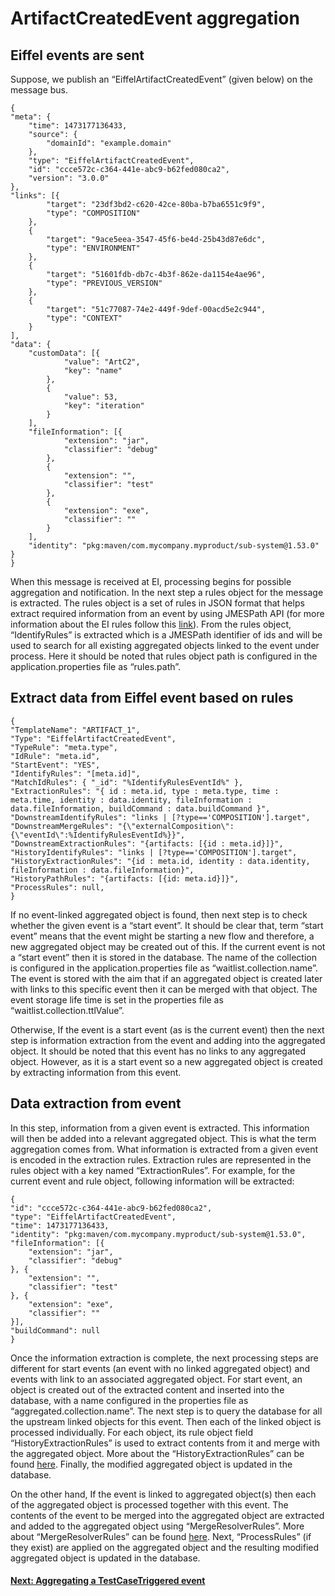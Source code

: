 # ArtifactCreatedEvent aggregation

## Eiffel events are sent
Suppose, we publish an “EiffelArtifactCreatedEvent” (given below) on the
message bus.

    {
    "meta": {
        "time": 1473177136433,
        "source": {
            "domainId": "example.domain"
        },
        "type": "EiffelArtifactCreatedEvent",
        "id": "ccce572c-c364-441e-abc9-b62fed080ca2",
        "version": "3.0.0"
    },
    "links": [{
            "target": "23df3bd2-c620-42ce-80ba-b7ba6551c9f9",
            "type": "COMPOSITION"
        },
        {
            "target": "9ace5eea-3547-45f6-be4d-25b43d87e6dc",
            "type": "ENVIRONMENT"
        },
        {
            "target": "51601fdb-db7c-4b3f-862e-da1154e4ae96",
            "type": "PREVIOUS_VERSION"
        },
        {
            "target": "51c77087-74e2-449f-9def-00acd5e2c944",
            "type": "CONTEXT"
        }
    ],
    "data": {
        "customData": [{
                "value": "ArtC2",
                "key": "name"
            },
            {
                "value": 53,
                "key": "iteration"
            }
        ],
        "fileInformation": [{
                "extension": "jar",
                "classifier": "debug"
            },
            {
                "extension": "",
                "classifier": "test"
            },
            {
                "extension": "exe",
                "classifier": ""
            }
        ],
        "identity": "pkg:maven/com.mycompany.myproduct/sub-system@1.53.0"
    }
    }

When this message is received at EI, processing begins for possible aggregation
and notification. In the next step a rules object for the message is extracted.
The rules object is a set of rules in JSON format that helps extract required
information from an event by using JMESPath API (for more information about the
EI rules follow this [link](rules.md)). From the rules object,
“IdentifyRules” is extracted which is a JMESPath identifier of ids and will be
used to search for all existing aggregated objects linked to the event under
process. Here it should be noted that rules object path is configured in the
application.properties file as “rules.path”.

## Extract data from Eiffel event based on rules

    {
    "TemplateName": "ARTIFACT_1",
    "Type": "EiffelArtifactCreatedEvent",
    "TypeRule": "meta.type",
    "IdRule": "meta.id",
    "StartEvent": "YES",
    "IdentifyRules": "[meta.id]",
    "MatchIdRules": { "_id": "%IdentifyRulesEventId%" },
    "ExtractionRules": "{ id : meta.id, type : meta.type, time : meta.time, identity : data.identity, fileInformation : data.fileInformation, buildCommand : data.buildCommand }",
    "DownstreamIdentifyRules": "links | [?type=='COMPOSITION'].target",
    "DownstreamMergeRules": "{\"externalComposition\":{\"eventId\":%IdentifyRulesEventId%}}",
    "DownstreamExtractionRules": "{artifacts: [{id : meta.id}]}",
    "HistoryIdentifyRules": "links | [?type=='COMPOSITION'].target",
    "HistoryExtractionRules": "{id : meta.id, identity : data.identity, fileInformation : data.fileInformation}",
    "HistoryPathRules": "{artifacts: [{id: meta.id}]}",
    "ProcessRules": null,
    }

If no event-linked aggregated object is found, then next step is to check
whether the given event is a “start event”. It should be clear that, term
“start event” means that the event might be starting a new flow and therefore,
a new aggregated object may be created out of this. If the current event is not
a “start event” then it is stored in the database. The name of the collection
is configured in the application.properties file as “waitlist.collection.name”.
The event is stored with the aim that if an aggregated object is created later
with links to this specific event then it can be merged with that object. The
event storage life time is set in the properties file as
“waitlist.collection.ttlValue”.

Otherwise, If the event is a start event (as is the current event) then the
next step is information extraction from the event and adding into the
aggregated object. It should be noted that this event has no links to any
aggregated object. However, as it is a start event so a new aggregated object
is created by extracting information from this event.

## Data extraction from event 

In this step, information from a given event is extracted. This information will 
then be added into a relevant aggregated object. This is what the term aggregation 
comes from. What information is extracted from a given event is encoded in the 
extraction rules. Extraction rules are represented in the rules object with a key 
named “ExtractionRules”. For example, for the current event and rule object,
following information will be extracted:

    {
    "id": "ccce572c-c364-441e-abc9-b62fed080ca2",
    "type": "EiffelArtifactCreatedEvent",
    "time": 1473177136433,
    "identity": "pkg:maven/com.mycompany.myproduct/sub-system@1.53.0",
    "fileInformation": [{
        "extension": "jar",
        "classifier": "debug"
    }, {
        "extension": "",
        "classifier": "test"
    }, {
        "extension": "exe",
        "classifier": ""
    }],
    "buildCommand": null
    }

Once the information extraction is complete, the next processing steps are
different for start events (an event with no linked aggregated object) and
events with link to an associated aggregated object. For start event, an object
is created out of the extracted content and inserted into the database, with a
name configured in the properties file as “aggregated.collection.name”. The
next step is to query the database for all the upstream linked objects for this
event. Then each of the linked object is processed individually. For each
object, its rule object field “HistoryExtractionRules” is used to extract
contents from it and merge with the aggregated object. More about the
“HistoryExtractionRules” can be found [here](rules.md). Finally, the modified
aggregated object is updated in the database.

On the other hand, If the event is linked to aggregated object(s) then each of
the aggregated object is processed together with this event. The contents of
the event to be merged into the aggregated object are extracted and added to
the aggregated object using “MergeResolverRules”. More about
“MergeResolverRules” can be found [here](rules.md). Next, “ProcessRules”
(if they exist) are applied on the aggregated object and the resulting modified
aggregated object is updated in the database.

#### [**Next: Aggregating a TestCaseTriggered event**](test-case-triggered-event-aggregation.md)
